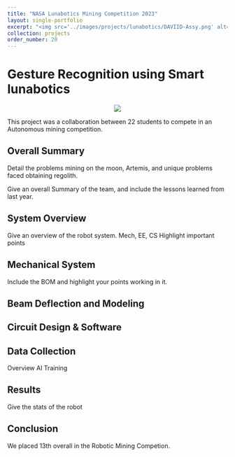 ```yaml
---
title: "NASA Lunabotics Mining Competition 2023"
layout: single-portfolio
excerpt: "<img src='../images/projects/lunabotics/DAVIID-Assy.png' alt=''>"
collection: projects
order_number: 20
---
```


# Gesture Recognition using Smart lunabotics

<div align="center">
<img src="../../images/projects/lunabotics/DAVIID_Precomp.png">
</div>


This project was a collaboration between 22 students to compete in an Autonomous mining competition.

## Overall Summary

Detail the problems mining on the moon, Artemis, and unique problems faced  obtaining regolith.

Give an overall Summary of the team, and include the lessons learned from last year.
<!-- 
<div align="center">
<img src="../../images/projects/lunabotics/device.png" width = "50%">
</div> -->

## System Overview

Give an overview of the robot system. Mech, EE, CS
Highlight important points


## Mechanical System
<!-- 
<div align="center">
<img src="../../images/projects/lunabotics/flow_chart.png">
</div> -->

Include the BOM and highlight your points working in it.
## Beam Deflection and Modeling

## Circuit Design & Software


## Data Collection

Overview AI Training

## Results

Give the stats of the robot

## Conclusion

We placed 13th overall in the Robotic Mining Competion. 

<!-- ## References
[1] Adafruit.com. Short Flex Sensor [ID#1070](https://www.adafruit.com/product/1070#technical-details)

[2] Adafruit.com. [BNO055 Absolute Orientation Sensor](https://www.adafruit.com/product/2472)

[3] [https://www.tensorflow.org/lite](https://www.tensorflow.org/lite)


 -->
